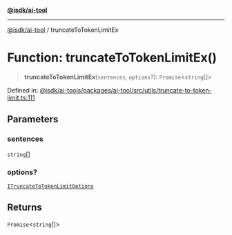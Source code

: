 [**@isdk/ai-tool**](../README.md)

***

[@isdk/ai-tool](../globals.md) / truncateToTokenLimitEx

# Function: truncateToTokenLimitEx()

> **truncateToTokenLimitEx**(`sentences`, `options`?): `Promise`\<`string`[]\>

Defined in: [@isdk/ai-tools/packages/ai-tool/src/utils/truncate-to-token-limit.ts:111](https://github.com/isdk/ai-tool.js/blob/4ebf370aaec9c78535cb40ffc19656d7bddcb145/src/utils/truncate-to-token-limit.ts#L111)

## Parameters

### sentences

`string`[]

### options?

[`ITruncateToTokenLimitOptions`](../interfaces/ITruncateToTokenLimitOptions.md)

## Returns

`Promise`\<`string`[]\>
